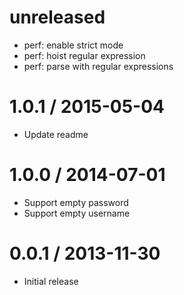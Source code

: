 unreleased
==========

  * perf: enable strict mode
  * perf: hoist regular expression
  * perf: parse with regular expressions

1.0.1 / 2015-05-04
==================

  * Update readme

1.0.0 / 2014-07-01
==================

  * Support empty password
  * Support empty username

0.0.1 / 2013-11-30
==================

  * Initial release
